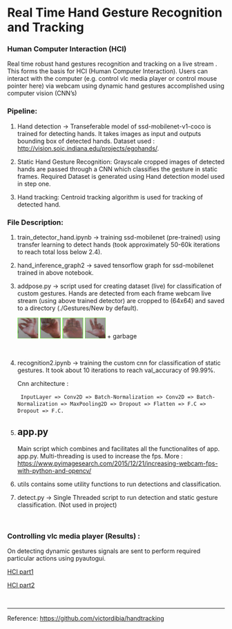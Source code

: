 # Real Time Hand Gesture Recognition and Tracking

### Human Computer Interaction (HCI)

Real time robust hand gestures recognition and tracking on a live stream . This forms the basis for HCI (Human Computer Interaction). Users can interact with the computer (e.g. control vlc media player or control mouse pointer  here) via webcam using dynamic hand gestures accomplished using computer vision (CNN’s)

### Pipeline:

1. Hand detection -> Transeferable model of ssd-mobilenet-v1-coco is trained for detecting hands. It takes images as input and outputs bounding box of detected hands. Dataset used : http://vision.soic.indiana.edu/projects/egohands/.

2. Static Hand Gesture Recognition: Grayscale cropped images of detected hands are passed through a CNN which classifies the gesture in static frames.
Required Dataset is generated using Hand detection model used in step one.

3. Hand tracking: Centroid tracking algorithm is used for tracking of detected hand.



### File Description:

1. train_detector_hand.ipynb -> training ssd-mobilenet (pre-trained) using transfer learning to detect hands (took approximately 50-60k iterations to reach total loss below 2.4).

2. hand_inference_graph2 -> saved tensorflow graph for ssd-mobilenet trained in above notebook.

3. addpose.py -> script used for creating dataset (live) for classification of custom gestures. Hands are detected from each frame webcam live stream (using above trained detector) are cropped to (64x64) and saved to a directory (./Gestures/New by default).

    <img src="images/asl_f.png" width=10% title="asl_f"> <img src="images/fist.png" width=10% title="fist"> <img src="images/palm.png" width=10% title="palm"> <img src="images/seven.png" width=10% title="seven">   + garbage
<br>

4. recognition2.ipynb -> training the custom cnn for classification of static gestures. It took about 10 iterations to reach val_accuracy of 99.99%. 

   Cnn architecture : 

        InputLayer => Conv2D => Batch-Normalization => Conv2D => Batch-Normalization => MaxPooling2D => Dropout => Flatten => F.C => Dropout => F.C.

    
5. ## app.py 
    Main script which combines and facilitates all the functionalites of app. app.py.  Multi-threading is used to increase the fps.     More : https://www.pyimagesearch.com/2015/12/21/increasing-webcam-fps-with-python-and-opencv/


6. utils contains some utility functions to run detections and classification.

7. detect.py -> Single Threaded script to run detection and static gesture classification. (Not used in project)

<br>

### Controlling vlc media player (Results) :

   On detecting dynamic gestures signals are sent to perform required particular actions using pyautogui.

   <a href="https://youtu.be/C-kbLRoDPWQ"> HCI part1 </a>
    
   <a href="https://www.youtube.com/watch?v=Prmh1Tl5ngM"> HCI part2 </a>
    
    

<br>

------------------------------------------------------------------------------------

Reference: https://github.com/victordibia/handtracking
